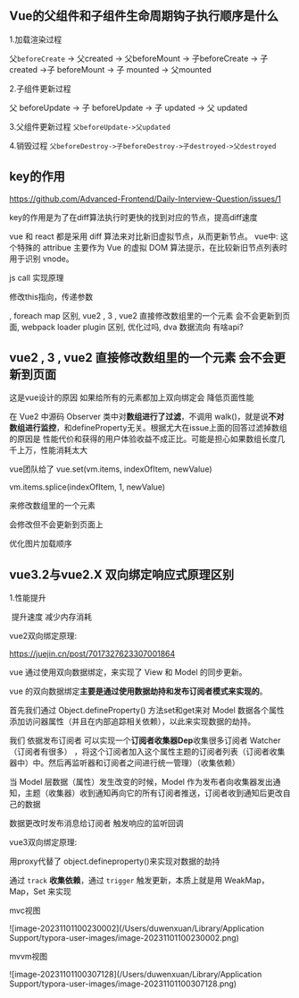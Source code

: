 ## Vue的父组件和子组件生命周期钩子执行顺序是什么

1.加载渲染过程

父`beforeCreate` -> 父created -> 父beforeMount -> 子beforeCreate -> 子 created ->子 beforeMount -> 子 mounted -> 父mounted

2.子组件更新过程

父 beforeUpdate -> 子 beforeUpdate -> 子 updated -> 父 updated 

3.父组件更新过程 `父beforeUpdate->父updated`

4.销毁过程 `父beforeDestroy->子beforeDestroy->子destroyed->父destroyed`

## key的作用

https://github.com/Advanced-Frontend/Daily-Interview-Question/issues/1

key的作用是为了在diff算法执行时更快的找到对应的节点，提高diff速度

vue 和 react 都是采用 diff 算法来对比新旧虚拟节点，从而更新节点。
vue中: 这个特殊的 attribue 主要作为 Vue 的虚拟 DOM 算法提示，在比较新旧节点列表时用于识别 vnode。

js call 实现原理

修改this指向，传递参数

 , foreach map 区别, vue2 , 3 , vue2 直接修改数组里的一个元素 会不会更新到页面, webpack loader plugin 区别, 优化过吗, dva 数据流向 有啥api?

## vue2 , 3 , vue2 直接修改数组里的一个元素 会不会更新到页面

这是vue设计的原因 如果给所有的元素都加上双向绑定会 降低页面性能

在 Vue2 中源码 Observer 类中对**数组进行了过滤**，不调用 walk()，就是说**不对数组进行监控**，和defineProperty无关。根据尤大在issue上面的回答过滤掉数组的原因是 性能代价和获得的用户体验收益不成正比。可能是担心如果数组长度几千上万，性能消耗太大






vue团队给了 vue.set(vm.items, indexOfItem, newValue)

vm.items.splice(indexOfItem, 1, newValue)

来修改数组里的一个元素



会修改但不会更新到页面上

优化图片加载顺序



## vue3.2与vue2.X 双向绑定响应式原理区别

1.性能提升 

​	提升速度  减少内存消耗

vue2双向绑定原理:

https://juejin.cn/post/7017327623307001864

vue 通过使用双向数据绑定，来实现了 View 和 Model 的同步更新。

vue 的双向数据绑定**主要是通过使用数据劫持和发布订阅者模式来实现的**。

首先我们通过 Object.defineProperty() 方法set和get来对 Model 数据各个属性添加访问器属性（并且在内部追踪相关依赖），以此来实现数据的劫持。

我们 依据发布订阅者 可以实现一个**订阅者收集器Dep**收集很多订阅者 Watcher（订阅者有很多） ，将这个订阅者加入这个属性主题的订阅者列表（订阅者收集器中）中。然后再监听器和订阅者之间进行统一管理）（收集依赖）

当 Model 层数据（属性）发生改变的时候，Model 作为发布者向收集器发出通知，主题（收集器）收到通知再向它的所有订阅者推送，订阅者收到通知后更改自己的数据

数据更改时发布消息给订阅者 触发响应的监听回调

vue3双向绑定原理:

用proxy代替了 object.defineproperty()来实现对数据的劫持

通过 `track` **收集依赖**，通过 `trigger` 触发更新，本质上就是用 WeakMap，Map，Set 来实现



mvc视图

![image-20231101100230002](/Users/duwenxuan/Library/Application Support/typora-user-images/image-20231101100230002.png)

mvvm视图

![image-20231101100307128](/Users/duwenxuan/Library/Application Support/typora-user-images/image-20231101100307128.png)

